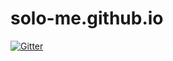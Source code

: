 # solo-me.github.io

[![Gitter](https://badges.gitter.im/solo-me/solo-me.github.io.svg)](https://gitter.im/solo-me/solo-me.github.io?utm_source=badge&utm_medium=badge&utm_campaign=pr-badge&utm_content=badge)